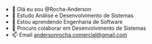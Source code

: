- 👋 Olá eu sou  @Rocha-Anderson
- 👀 Estudo Análise e Desenvolvimento de Sistemas 
- 🌱 Estou aprendendo Engenharia de Software 
- 💞️ Procuro colaborar em Desenvolvimento de Sistemas 
- 📫 Email andersonrocha.comercial@gmail.com

<!---
Rocha-Anderson/Rocha-Anderson is a ✨ special ✨ repository because its `README.md` (this file) appears on your GitHub profile.
You can click the Preview link to take a look at your changes.
--->
